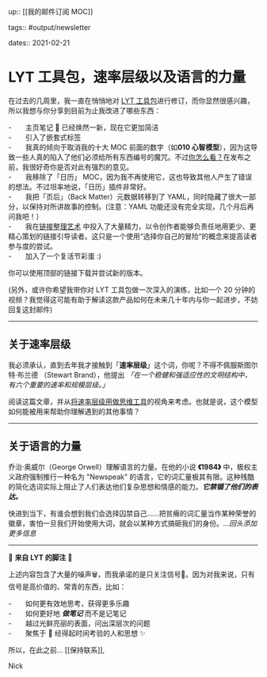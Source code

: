up:: [[我的邮件订阅 MOC]]

tags:: #output/newsletter 

dates:: 2021-02-21

# LYT 工具包，速率层级以及语言的力量

在过去的几周里，我一直在悄悄地对 [LYT 工具包](https://publish.obsidian.md/lyt-kit/_Start+Here)进行修订，而你显然很感兴趣，所以我想与你分享到目前为止我改进了哪些东西：  

-　　主页笔记 🏡 已经焕然一新，现在它更加简洁  
-　　引入了嵌套式标签  
-　　我真的倾向于取消我的十大 MOC 前面的数字（如**010 心智模型**），因为这导致一些人真的陷入了他们必须给所有东西编号的魔咒。不过[你怎么看？](https://www.loom.com/share/65738c3988d24f58b408e4b90282e0c9)在发布之前，我很好奇你是否对此有强烈的意见。  
-　　我移除了「日历」 MOC，因为我不再使用它，这也导致其他人产生了错误的想法。不过坦率地说，「日历」插件非常好。  
-　　我把「页后」（Back Matter）元数据转移到了 YAML，同时隐藏了很大一部分，以保持对所讲故事的控制。(注意：YAML 功能还没有完全实现，几个月后再问我吧！）  
-　　我在[链接整理艺术](https://publish.obsidian.md/lyt-kit/Art+of+Link+Curation) 中投入了大量精力，以令创作者能够负责任地用更少、更精心策划的链接引导读者。这只是一个使用“选择你自己的冒险”的概念来提高读者参与度的尝试。  
-　　加入了一个复活节彩蛋 :)  

你可以使用顶部的链接下载并尝试新的版本。  

(另外，或许你希望我带你对 LYT 工具包做一次深入的演练，比如一个 20 分钟的视频？我觉得这可能有助于解读这款产品如何在未来几十年内与你一起进步，不妨回复这封邮件)  

---

## 关于速率层级

我必须承认，直到去年我才接触到「**速率层级**」这个词，你呢？不得不佩服斯图尔特·布兰德 （Stewart Brand），他提出 *「在一个稳健和强适应性的文明结构中，有六个重要的速率和规模层级。」*

阅读这篇文章，并从[将速率层级用做思维工具](https://jods.mitpress.mit.edu/pub/issue3-brand/release/2)的视角来考虑。也就是说，这个模型如何能被用来帮助你理解遇到的其他事情？  

---

## 关于语言的力量

乔治·奥威尔（George Orwell）理解语言的力量。在他的小说 **《1984》** 中，极权主义政府强制推行一种名为 "Newspeak" 的语言，它的词汇量极其有限。这种残酷的简化选词实际上阻止了人们表达他们复杂思想和情感的能力。_**它禁锢了他们的表达。**_   

快进到当下，有谁会想到我们会选择囚禁自己......把贫瘠的词汇量当作某种荣誉的徽章，害怕一旦我们开始使用大词，就会以某种方式搞砸我们的身份。_…回头添加更多信息_  

---

👣 **来自 LYT 的脚注** 🎵   

上述内容包含了大量的噪声🗑，而我承诺的是只关注信号🌿。因为对我来说，只有信号是高价值的、常青的东西，比如：  

-　　如何更有效地思考，获得更多乐趣  
-　　如何更好地 _**做笔记**_ 而不是记笔记  
-　　越过光鲜亮丽的表面，问出深层次的问题  
-　　聚焦于 🔦 经得起时间考验的人和思想 ✨  

所以，在此之前... [[保持联系]],

Nick
